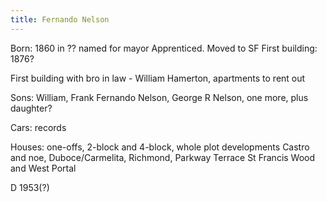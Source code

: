 ```yaml
---
title: Fernando Nelson
---
```

Born: 1860 in ?? named for mayor
Apprenticed.
Moved to SF
First building: 1876?

First building with bro in law - William Hamerton, apartments to rent out

Sons: William, Frank Fernando Nelson, George R Nelson, one more, plus daughter?

Cars: records

Houses: one-offs, 2-block and 4-block, whole plot developments
Castro and noe, Duboce/Carmelita, Richmond, Parkway Terrace
St Francis Wood and West Portal


D 1953(?)
